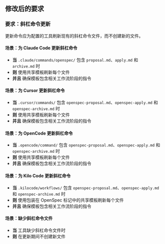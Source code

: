 ## 修改后的要求
### 要求：斜杠命令更新
更新命令应为配置的工具刷新现有的斜杠命令文件，而不创建新的文件。

#### 场景：为 Claude Code 更新斜杠命令
- **当** `.claude/commands/openspec/` 包含 `proposal.md`、`apply.md` 和 `archive.md` 时
- **则** 使用共享模板刷新每个文件
- **并且** 确保模板包含相关工作流阶段的指令

#### 场景：为 Cursor 更新斜杠命令
- **当** `.cursor/commands/` 包含 `openspec-proposal.md`、`openspec-apply.md` 和 `openspec-archive.md` 时
- **则** 使用共享模板刷新每个文件
- **并且** 确保模板包含相关工作流阶段的指令

#### 场景：为 OpenCode 更新斜杠命令
- **当** `.opencode/command/` 包含 `openspec-proposal.md`、`openspec-apply.md` 和 `openspec-archive.md` 时
- **则** 使用共享模板刷新每个文件
- **并且** 确保模板包含相关工作流阶段的指令

#### 场景：为 Kilo Code 更新斜杠命令
- **当** `.kilocode/workflows/` 包含 `openspec-proposal.md`、`openspec-apply.md` 和 `openspec-archive.md` 时
- **则** 使用包装在 OpenSpec 标记中的共享模板刷新每个文件
- **并且** 确保模板包含相关工作流阶段的指令

#### 场景：缺少斜杠命令文件
- **当** 工具缺少斜杠命令文件时
- **则** 在更新期间不创建新文件